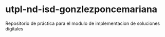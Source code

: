 # utpl-nd-isd-gonzlezponcemariana
Repositorio de práctica para el modulo de implementacion de soluciones digitales
